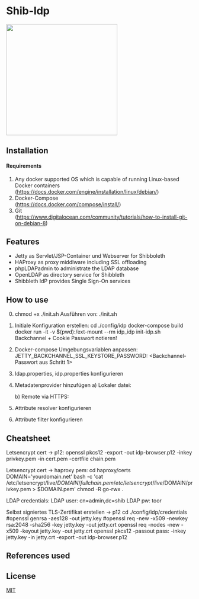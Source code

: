 Shib-Idp
===============
<img src="http://aegisidentity.com/identity-software/wp-content/uploads/shib_square.jpg" width="300"/>


## Installation

#### Requirements

1. Any docker supported OS which is capable of running Linux-based Docker containers 
</br>(https://docs.docker.com/engine/installation/linux/debian/)
2. Docker-Compose
</br>(https://docs.docker.com/compose/install/)
3. Git
</br>(https://www.digitalocean.com/community/tutorials/how-to-install-git-on-debian-8)

## Features
 - Jetty as Servlet/JSP-Container und Webserver for Shibboleth
 - HAProxy as proxy middlware including SSL offloading
 - phpLDAPadmin to administrate the LDAP database
 - OpenLDAP as directory service for Shibbleth
 - Shibbleth IdP provides Single Sign-On services 

## How to use
0. chmod +x ./init.sh
   Ausführen von: ./init.sh

1. Initiale Konfiguration erstellen:
	cd ./config/idp	
	docker-compose build
	docker run -it -v $(pwd):/ext-mount --rm idp_idp  init-idp.sh
	Backchannel + Cookie Passwort notieren!
	
2. Docker-compose Umgebungsvariablen anpassen:
	JETTY_BACKCHANNEL_SSL_KEYSTORE_PASSWORD: <Backchannel-Passwort aus Schritt 1>
	
4. ldap.properties, idp.properties konfigurieren

5. Metadatenprovider hinzufügen
	a) Lokaler datei:
		<MetadataProvider id="sp-lr.shib"  xsi:type="FilesystemMetadataProvider" metadataFile="%{idp.home}/metadata/sp-metadata.xml"/>
		
	b) Remote via HTTPS:
		

6. Attribute resolver konfigurieren
7. Attribute filter konfigurieren

## Cheatsheet
Letsencrypt cert -> p12: 
	openssl pkcs12 -export -out idp-browser.p12 -inkey privkey.pem -in cert.pem -certfile chain.pem
	
Letsencrypt cert -> haproxy pem: 
	cd haproxy/certs
	DOMAIN='yourdomain.net' bash -c 'cat /etc/letsencrypt/live/$DOMAIN/fullchain.pem /etc/letsencrypt/live/$DOMAIN/privkey.pem > $DOMAIN.pem'
	chmod -R go-rwx .
	
LDAP credentials:
	LDAP user: cn=admin,dc=shib
	LDAP pw: toor
	
Selbst signiertes TLS-Zertifikat erstellen -> p12
	cd ./config/idp/credentials
	#openssl genrsa -aes128 -out jetty.key
	#openssl req -new -x509 -newkey rsa:2048 -sha256 -key jetty.key -out jetty.crt
	openssl req  -nodes -new -x509  -keyout jetty.key -out jetty.crt
	openssl pkcs12 -passout pass: -inkey jetty.key -in jetty.crt -export -out idp-browser.p12

## References used


## License

[MIT](LICENSE)
